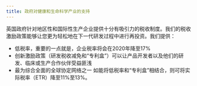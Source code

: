 ```yaml
---
title: 政府对健康和生命科学产业的支持
---
```


英国政府针对地区性和国际性生产企业提供十分有吸引力的税收制度。我们的税收激励政策能够让您更为轻松地在下一代研发过程中进行再投资。我们提供：
- 低税率，重要的一点就是，企业税率将会在2020年降至17%
- 创新激励政策（研发税收减免和“专利盒”）可以让产品开发者以及他们的研发、临床或生产合作伙伴受益匪浅
- 最为综合全面的全球协定网络之一
如能将低税率和“专利盒”相结合，则可将实际税率（ETR）降至11%至13%。
 

